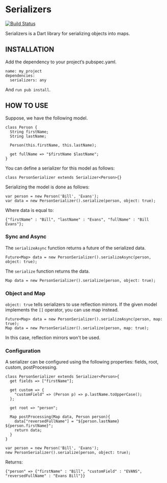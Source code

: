 # Serializers

[![Build Status](https://drone.io/github.com/vsavkin/serializers/status.png)](https://drone.io/github.com/vsavkin/serializers/latest)

Serializers is a Dart library for serializing objects into maps.


## INSTALLATION

Add the dependency to your project’s pubspec.yaml.

    name: my_project
    dependencies:
      serializers: any

And `run pub install`.

## HOW TO USE

Suppose, we have the following model.

    class Person {
      String firstName;
      String lastName;

      Person(this.firstName, this.lastName);

      get fullName => "$firstName $lastName";
    }

You can define a serializer for this model as follows:

    class PersonSerializer extends Serializer<Person>{}

Serializing the model is done as follows:

    var person = new Person('Bill', 'Evans');
    var data = new PersonSerializer().serialize(person, object: true);

Where data is equal to:

    {"firstName" : "Bill", "lastName" : "Evans", "fullName" : "Bill Evans"};


### Sync and Async

The `serializeAsync` function returns a future of the serialized data.

    Future<Map> data = new PersonSerializer().serializeAsync(person, object: true);

The `serialize` function returns the data.

    Map data = new PersonSerializer().serialize(person, object: true);


### Object and Map

`object: true` tells serializers to use reflection mirrors. If the given model implements the `[]` operator, you can use map instead.

    Future<Map> data = new PersonSerializer().serializeAsync(person, map: true);
    Map data = new PersonSerializer().serialize(person, map: true);

In this case, reflection mirrors won't be used.


### Configuration

A serializer can be configured using the following properties: fields, root, custom, postProcessing.

    class PersonSerializer extends Serializer<Person>{
      get fields => ["firstName"];

      get custom => {
        "customField" => (Person p) => p.lastName.toUpperCase();
      };

      get root => "person";

      Map postProcessing(Map data, Person person){
        data["reversedFullName"] = "${person.lastName} ${person.firstName}";
        return data;
      }
    }

    var person = new Person('Bill', 'Evans');
    new PersonSerializer().serialize(person, object: true);

Returns:

    {"person" => {"firstName" : "Bill", "customField" : "EVANS", "reversedFullName" : "Evans Bill"}}
